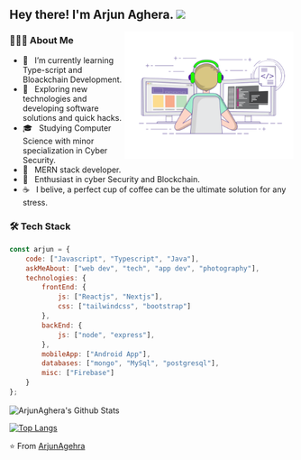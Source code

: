 <h2> Hey there! I'm Arjun Aghera. <img src="https://github.com/souvikguria98/souvikguria98/blob/master/Hi.gif" width="25"></h2>
<img align="right" alt="GIF" src="https://raw.githubusercontent.com/devSouvik/devSouvik/master/gif3.gif" width="300"/>

<h3> 👨🏻‍💻 About Me </h3>

- 🔭 &nbsp; I’m currently learning  Type-script and Bloackchain Development.
- 🤔 &nbsp; Exploring new technologies and developing software solutions and quick hacks.
- 🎓 &nbsp; Studying Computer Science with minor specialization in Cyber Security.
- 💼 &nbsp; MERN stack developer.
- 🌱 &nbsp; Enthusiast in cyber Security and Blockchain.
- ☕ &nbsp; I belive, a perfect cup of coffee can be the ultimate solution for any stress. 

<h3>🛠 Tech Stack</h3>


```javascript
const arjun = {
    code: ["Javascript", "Typescript", "Java"],
    askMeAbout: ["web dev", "tech", "app dev", "photography"],
    technologies: {
        frontEnd: {
            js: ["Reactjs", "Nextjs"],
            css: ["tailwindcss", "bootstrap"]
        },
        backEnd: {
            js: ["node", "express"],
        },
        mobileApp: ["Android App"],
        databases: ["mongo", "MySql", "postgresql"],
        misc: ["Firebase"]
    }
};
```

<img align="center" src="https://github-readme-stats.vercel.app/api?username=ArjunAghera&include_all_commits=true&count_private=true&show_icons=true&line_height=20&title_color=7A7ADB&icon_color=2234AE&text_color=D3D3D3&bg_color=0,000000,130F40" alt="ArjunAghera's Github Stats">

</br>

[![Top Langs](https://github-readme-stats.vercel.app/api/top-langs/?username=ArjunAghera&layout=compact&text_color=daf7dc&bg_color=151515)](https://github.com/ArjunAghera/github-readme-stats)
 

⭐️ From [ArjunAgehra](https://github.com/ArjunAghera)
